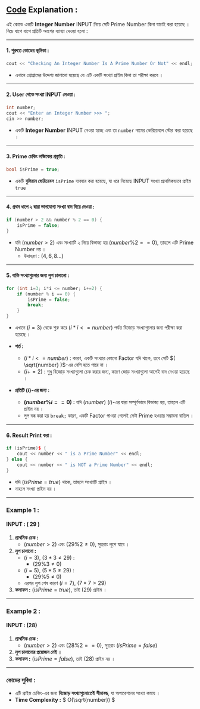 ## [Code]() Explanation :

এই কোডে একটি **Integer Number** INPUT নিয়ে সেটি Prime Number কিনা যাচাই করা হয়েছে । নিচে ধাপে ধাপে প্রতিটি অংশের ব্যাখ্যা দেওয়া হলো :

---

#### 1. **শুরুতে কোডের ভূমিকা :**
```cpp
cout << "Checking An Integer Number Is A Prime Number Or Not" << endl;
```
- এখানে প্রোগ্রামের উদ্দেশ্য জানানো হয়েছে যে এটি একটি সংখ্যা প্রাইম কিনা তা পরীক্ষা করবে ।

---

#### 2. **User থেকে সংখ্যা INPUT নেওয়া :**
```cpp
int number;
cout << "Enter an Integer Number >>> ";
cin >> number;
```
- একটি **Integer Number** INPUT নেওয়া হচ্ছে এবং তা `number` নামের ভেরিয়েবলে স্টোর করা হয়েছে ।

---

#### 3. **Prime চেকিং লজিকের প্রস্তুতি :**
```cpp
bool isPrime = true;
```
- একটি **বুলিয়ান ভেরিয়েবল** `isPrime` ব্যবহার করা হয়েছে, যা ধরে নিয়েছে INPUT সংখ্যা প্রাথমিকভাবে প্রাইম `true`

---

#### 4. **প্রথম ধাপে ২ দ্বারা ভাগযোগ্য সংখ্যা বাদ দিয়ে দেওয়া :**
```cpp
if (number > 2 && number % 2 == 0) {
    isPrime = false;
}
```
- যদি $(number > 2)$ এবং সংখ্যাটি ২ দিয়ে বিভাজ্য হয় $(number \% 2 == 0)$, তাহলে এটি Prime Number নয় ।
  - উদাহরণ : $( 4, 6, 8 \dots )$

---

#### 5. **বাকি সংখ্যাগুলোর জন্য লুপ চালানো :**
```cpp
for (int i=3; i*i <= number; i+=2) {
    if (number % i == 0) {
        isPrime = false;
        break;
    }
}
```
- এখানে $( i = 3 )$ থেকে শুরু করে $( i * i <= number )$ পর্যন্ত বিজোড় সংখ্যাগুলোর জন্য পরীক্ষা করা হয়েছে ।
- **শর্ত :** 
  - $( i * i <= number )$ : কারণ, একটি সংখ্যার কোনো Factor যদি থাকে, তবে সেটি $( \sqrt{number} )$-এর বেশি হতে পারে না ।
  - $( i += 2 )$ : শুধু বিজোড় সংখ্যাগুলো চেক করার জন্য, কারণ জোড় সংখ্যাগুলো আগেই বাদ দেওয়া হয়েছে ।

- **প্রতিটি $( i )$-এর জন্য :**
  - **$( number \% i == 0 )$ :** যদি $( number )$ $( i )$-এর দ্বারা সম্পূর্ণভাবে বিভাজ্য হয়, তাহলে এটি প্রাইম নয় ।
  - লুপ বন্ধ করা হয় `break;` কারণ, একটি Factor পাওয়া গেলেই সেটা Prime হওয়ার সম্ভাবনা বাতিল ।

---

#### 6. **Result Print করা :**
```cpp
if (isPrime)$ {
    cout << number << " is a Prime Number" << endl;
} else {
    cout << number << " is NOT a Prime Number" << endl;
}
```
- যদি $( isPrime = true )$ থাকে, তাহলে সংখ্যাটি প্রাইম ।
- নাহলে সংখ্যা প্রাইম নয় ।

---

### Example 1 :

#### INPUT : ( 29 )
1. **প্রাথমিক চেক :** 
   - $(number > 2)$ এবং $(29 \% 2 \neq 0)$, সুতরাং লুপে যাবে  ।
2. **লুপ চালানো :**
   - $( i = 3 )$, $( 3 * 3 \neq 29 )$  : 
     - $( 29 \% 3 \neq 0 )$
   - $( i = 5 )$, $( 5 * 5 \neq 29 )$  : 
     - $( 29 \% 5 \neq 0 )$
   - এরপর লুপ শেষ কারণ $( i = 7 )$, $( 7 * 7 > 29 )$
3. **ফলাফল :** $( isPrime = true )$, তাই $( 29 )$ প্রাইম ।

---

### Example 2 :

#### INPUT : $( 28 )$
1. **প্রাথমিক চেক :** 
   - $( number > 2 )$ এবং $( 28 \% 2 == 0 )$, সুতরাং $( isPrime = false )$
2. **লুপ চালানোর প্রয়োজন নেই ।**
3. **ফলাফল :** $( isPrime = false )$, তাই $( 28 )$ প্রাইম নয় ।

---

### কোডের সুবিধা :
- এটি প্রাইম চেকিং-এর জন্য **বিজোড় সংখ্যাগুলোতেই সীমাবদ্ধ**, যা অপারেশনের সংখ্যা কমায় ।
- **Time Complexity :** $ O(\sqrt{number}) $